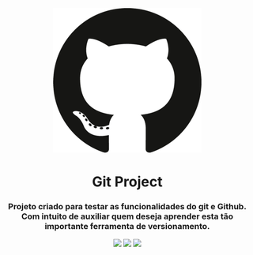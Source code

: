 <div align="center">
    <img src="/assets/github-logo.png" />
</div>

<h1 align="center">Git Project</h1>

<h3 align="center">
    Projeto criado para testar as funcionalidades do git e Github. Com intuito de auxiliar quem deseja aprender esta tão importante ferramenta de versionamento.
</h3>

<div align="center">
    <img src="https://img.shields.io/github/last-commit/cloud-week-thiago/gitProject?style=plastic" />
    <img src="https://img.shields.io/github/downloads/cloud-week-thiago/gitProject/total?style=plastic" />
    <img src="https://img.shields.io/badge/Grade-Student-blue" />
</div>
